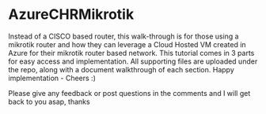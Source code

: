 # AzureCHRMikrotik
Instead of a CISCO based router, this walk-through is for those using a mikrotik router and how they can leverage a Cloud Hosted VM created in Azure for their mikrotik router based network. This tutorial comes in 3 parts for easy access and implementation. All supporting files are uploaded under the repo, along with a document walkthrough of each section. Happy implementation - Cheers :)

Please give any feedback or post questions in the comments and I will get back to you asap, thanks
